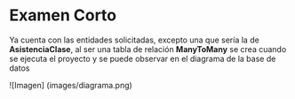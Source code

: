 # Examen Corto
Ya cuenta con las entidades solicitadas, excepto una que sería la de __AsistenciaClase__, al ser una tabla de relación __ManyToMany__ se crea cuando se ejecuta el proyecto y se puede observar en el diagrama de la base de datos

![Imagen] (images/diagrama.png)

